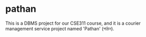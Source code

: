 # pathan
This is a DBMS project for our CSE311 course, and it is a courier management service project named 'Pathan' (পাঠান).
